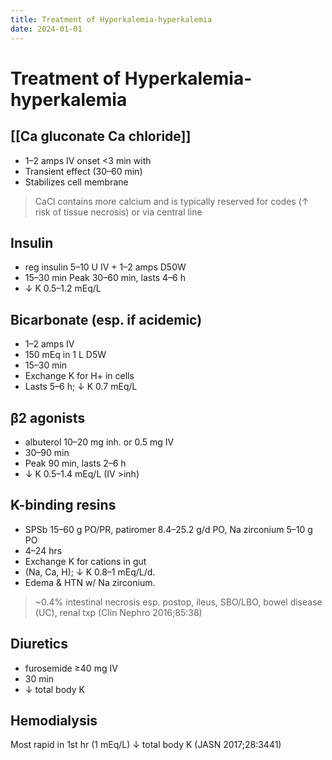 ```yaml
---
title: Treatment of Hyperkalemia-hyperkalemia
date: 2024-01-01
---
```

# Treatment of Hyperkalemia-hyperkalemia

## [[Ca gluconate Ca chloride]]
* 1–2 amps IV onset <3 min with 
* Transient effect (30–60 min)
* Stabilizes cell membrane
> CaCl contains more calcium and is typically reserved for codes (↑ risk of tissue necrosis) or via central line

## Insulin
* reg insulin 5–10 U IV + 1–2 amps D50W 
* 15–30 min Peak 30–60 min, lasts 4–6 h
* ↓ K 0.5–1.2 mEq/L
 
## Bicarbonate (esp. if acidemic)
* 1–2 amps IV
* 150 mEq in 1 L D5W
* 15–30 min
* Exchange K for H+ in cells
* Lasts 5–6 h; ↓ K 0.7 mEq/L

## β2 agonists
* albuterol 10–20 mg inh. or 0.5 mg IV
* 30–90 min
* Peak 90 min, lasts 2–6 h
* ↓ K 0.5–1.4 mEq/L (IV >inh)

## K-binding resins
* SPSb 15–60 g PO/PR, patiromer 8.4–25.2 g/d PO, Na zirconium 5–10 g PO
* 4–24 hrs
* Exchange K for cations in gut
* (Na, Ca, H); ↓ K 0.8–1 mEq/L/d.
* Edema & HTN w/ Na zirconium.
> ~0.4% intestinal necrosis esp. postop, ileus, SBO/LBO, bowel disease (UC), renal txp (Clin Nephro 2016;85:38)

## Diuretics
* furosemide ≥40 mg IV
* 30 min
* ↓ total body K

## Hemodialysis
Most rapid in 1st hr (1 mEq/L)
↓ total body K (JASN 2017;28:3441)


